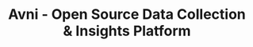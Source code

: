 ---
templateKey: index-page
title: |
  Avni - Open Source Data Collection & Insights Platform
image: /img/avni-jumbo-1.png
features:
  blurbs:
    - title: Create app exactly like your program
      image: ''
      text: >-
        Design your program data, processes and protocols
    - title: Not just forms
      image: ''
      text: >-
        Define cases, services and each visit's data format 
    - title: 'Powerful forms'
      image: ''
      text: >-
        All data types, skip logic, geolocation, multi-media, calculated fields and validations 
    - title: Work schedule management
      image: ''
      text: >-
        Automated visit scheduling, with manual control. Dashboard to manage all your work    
    - title: 'Offline'
      image: ''
      text: >
        All features available even without Internet
    - title: 'Centralised database'
      image: ''
      text: >-
        Monitor, analyse, generate reports, download data extracts
---